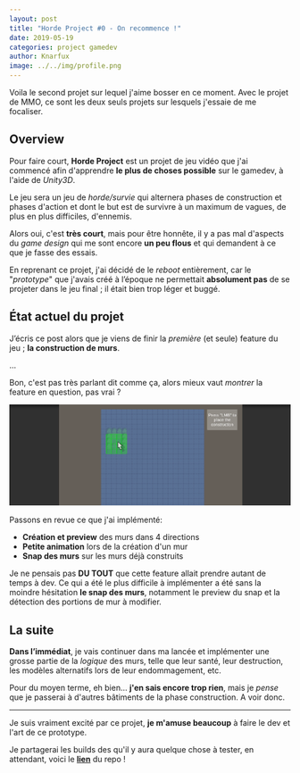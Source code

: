 ```yaml
---
layout: post
title: "Horde Project #0 - On recommence !"
date: 2019-05-19
categories: project gamedev
author: Knarfux
image: ../../img/profile.png
---
```


Voila le second projet sur lequel j'aime bosser en ce moment. Avec le projet de MMO, ce sont les deux seuls projets sur lesquels j'essaie de me focaliser.

## Overview

Pour faire court, **Horde Project** est un projet de jeu vidéo que j'ai commencé afin d'apprendre **le plus de choses possible** sur le gamedev, à l'aide de *Unity3D*.

Le jeu sera un jeu de *horde/survie* qui alternera phases de construction et phases d'action et dont le but est de survivre à un maximum de vagues, de plus en plus difficiles, d'ennemis.

Alors oui, c'est **très court**, mais pour être honnête, il y a pas mal d'aspects du *game design* qui me sont encore **un peu flous** et qui demandent à ce que je fasse des essais.

En reprenant ce projet, j'ai décidé de le *reboot* entièrement, car le "*prototype*" que j'avais créé à l’époque ne permettait **absolument pas** de se projeter dans le jeu final ; il était bien trop léger et buggé.

## État actuel du projet

J’écris ce post alors que je viens de finir la *première* (et seule) feature du jeu ; **la construction de murs**.

...

Bon, c'est pas très parlant dit comme ça, alors mieux vaut *montrer* la feature en question, pas vrai ?

![gif](../../img/horde_2019-05-19_wall.gif)

Passons en revue ce que j'ai implémenté:

- **Création et preview** des murs dans 4 directions
- **Petite animation** lors de la création d'un mur
- **Snap des murs** sur les murs déjà construits

Je ne pensais pas **DU TOUT** que cette feature allait prendre autant de temps à dev. Ce qui a été le plus difficile à implémenter a été sans la moindre hésitation **le snap des murs**, notamment le preview du snap et la détection des portions de mur à modifier.

## La suite

**Dans l’immédiat**, je vais continuer dans ma lancée et implémenter une grosse partie de la *logique* des murs, telle que leur santé, leur destruction, les modèles alternatifs lors de leur endommagement, etc.

Pour du moyen terme, eh bien... **j'en sais encore trop rien**, mais je *pense* que je passerai à d'autres bâtiments de la phase construction. A voir donc.

***

Je suis vraiment excité par ce projet, **je m'amuse beaucoup** à faire le dev et l'art de ce prototype.

Je partagerai les builds des qu'il y aura quelque chose à tester, en attendant, voici le **[lien](https://github.com/Hild-Franck/Horde-Project)** du repo !